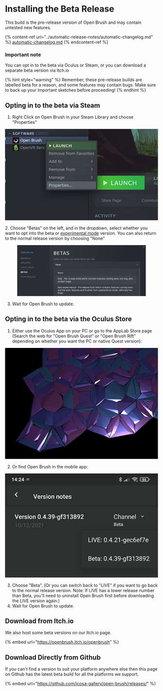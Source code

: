 # Installing the Beta Release

This build is the pre-release version of Open Brush and may contain untested new features.

{% content-ref url="../automatic-release-notes/automatic-changelog.md" %}
[automatic-changelog.md](../automatic-release-notes/automatic-changelog.md)
{% endcontent-ref %}

### Important note <a href="#_lnka1z4mzei7" id="_lnka1z4mzei7"></a>

You can opt in to the beta via Oculus or Steam, or you can download a separate beta version via Itch.io

{% hint style="warning" %}
Remember, these pre-release builds are labelled beta for a reason, and some features may contain bugs. Make sure to back up your important sketches before proceeding!
{% endhint %}

## Opting in to the beta via Steam <a href="#_lnka1z4mzei7" id="_lnka1z4mzei7"></a>

1. Right Click on Open Brush in your Steam Library and choose "Properties"

![](<../.gitbook/assets/image (13) (1) (1) (1) (1) (1).png>)

2\. Choose "Betas" on the left, and in the dropdown, select whether you want to opt into the beta or [experimental mode](main-experimental-build.md) version. You can also return to the normal release version by choosing "None"

<figure><img src="../.gitbook/assets/image (7) (1).png" alt=""><figcaption></figcaption></figure>

3. Wait for Open Brush to update.

## Opting in to the beta via the Oculus Store <a href="#_lnka1z4mzei7" id="_lnka1z4mzei7"></a>

1. Either use the Oculus App on your PC or go to the AppLab Store page (Search the web for "Open Brush Quest" or "Open Brush Rift" depending on whether you want the PC or native Quest version):

![](<../.gitbook/assets/image (11) (1) (1).png>)

2. Or find Open Brush in the mobile app:

![](<../.gitbook/assets/image (12) (1) (1) (1).png>)

3. Choose "Beta". (Or you can switch back to "LIVE" if you want to go back to the normal release version. Note: If LIVE has a lower release number than Beta, you'll need to uninstall Open Brush first before downloading the LIVE version again.)
4. Wait for Open Brush to update.

## Download from Itch.io

We also host some beta versions on our Itch.io page.

{% embed url="https://openbrush.itch.io/openbrush" %}

## Download Directly from Github

If you can't find a version to suit your platform anywhere else then this page on Github has the latest beta build for all the platforms we support.

{% embed url="https://github.com/icosa-gallery/open-brush/releases/" %}
